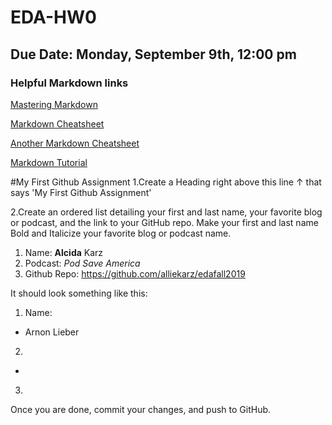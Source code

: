 # EDA-HW0
## Due Date: Monday, September 9th, 12:00 pm 
### Helpful Markdown links
[Mastering Markdown](https://guides.github.com/features/mastering-markdown/)

[Markdown Cheatsheet](https://github.com/adam-p/markdown-here/wiki/Markdown-Cheatsheet)

[Another Markdown Cheatsheet](https://guides.github.com/pdfs/markdown-cheatsheet-online.pdf)

[Markdown Tutorial](https://www.markdowntutorial.com/)


#My First Github Assignment
1.Create a Heading right above this line &uarr; that says 'My First Github Assignment' 

2.Create an ordered list detailing your first and last name, your favorite blog or podcast, and the link to your GitHub repo. Make your first and last name Bold and Italicize your favorite blog or podcast name.  

1. Name: 
  **Alcida** Karz 
2. Podcast: 
  *Pod Save America* 
3. Github Repo: https://github.com/alliekarz/edafall2019

It should look something like this: 

1. Name:
  * Arnon Lieber
2. 
  * 
3. 

Once you are done, commit your changes, and push to GitHub. 

